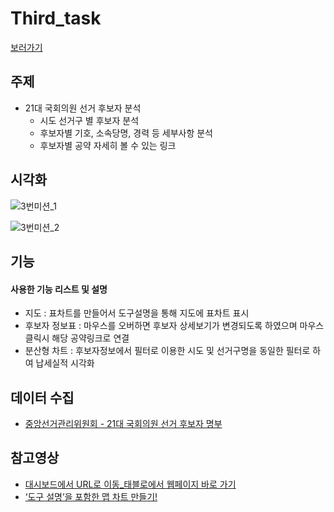 # Third_task
[보러가기](https://public.tableau.com/profile/.2852#!/vizhome/21_15866827157820/21)

## 주제
  - 21대 국회의원 선거 후보자 분석
    - 시도 선거구 별 후보자 분석
    - 후보자별 기호, 소속당명, 경력 등 세부사항 분석
    - 후보자별 공약 자세히 볼 수 있는 링크
    
## 시각화
![3번미션_1](https://user-images.githubusercontent.com/40276516/79065380-dc64b380-7cea-11ea-96d3-b273c323a37a.png)

![3번미션_2](https://user-images.githubusercontent.com/40276516/79065431-36657900-7ceb-11ea-891c-0993c20fc03a.png)

## 기능

#### 사용한 기능 리스트 및 설명
  - 지도 : 표차트를 만들어서 도구설명을 통해 지도에 표차트 표시
  - 후보자 정보표 : 마우스를 오버하면 후보자 상세보기가 변경되도록 하였으며 마우스 클릭시 해당 공약링크로 연결
  - 분산형 차트 : 후보자정보에서 필터로 이용한 시도 및 선거구명을 동일한 필터로 하여 납세실적 시각화

## 데이터 수집
- [중앙선거관리위원회 - 21대 국회의원 선거 후보자 명부](http://info.nec.go.kr/main/showDocument.xhtml?electionId=0020200415&topMenuId=CP&secondMenuId=CPRI03)

## 참고영상
  - [대시보드에서 URL로 이동_태블로에서 웹페이지 바로 가기](https://www.youtube.com/watch?v=R0tb_4b5mc4)
  - [‘도구 설명’을 포함한 맵 차트 만들기!](https://www.youtube.com/watch?v=_V7CKT-i-tw)
